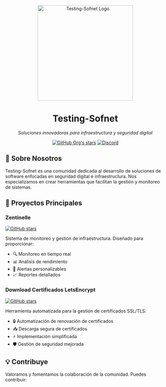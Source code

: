 <div align="center">
  <img src="[URL-del-logo]" alt="Testing-Sofnet Logo" width="300"/>
  
  # Testing-Sofnet
  
  *Soluciones innovadoras para infraestructura y seguridad digital*

  [![GitHub Org's stars](https://img.shields.io/github/stars/Testing-Sofnet?style=social)](https://github.com/Testing-Sofnet)
  [![Discord](https://img.shields.io/badge/Discord-Únete_a_la_comunidad-7289DA?style=flat&logo=discord)](https://discord.gg/tucomunidad)
</div>

## 🚀 Sobre Nosotros

Testing-Sofnet es una comunidad dedicada al desarrollo de soluciones de software enfocadas en seguridad digital e infraestructura. Nos especializamos en crear herramientas que facilitan la gestión y monitoreo de sistemas.

## 📌 Proyectos Principales

### Zentinelle
[![GitHub stars](https://img.shields.io/github/stars/Testing-Sofnet/zentinelle?style=social)](https://github.com/Testing-Sofnet/zentinelle)

Sistema de monitoreo y gestión de infraestructura. Diseñado para proporcionar:
- 🔍 Monitoreo en tiempo real
- 📊 Análisis de rendimiento
- 🔔 Alertas personalizables
- 📈 Reportes detallados

### Download Certificados LetsEncrypt
[![GitHub stars](https://img.shields.io/github/stars/Testing-Sofnet/download_certificados_LetsEncrypt?style=social)](https://github.com/Testing-Sofnet/download_certificados_LetsEncrypt)

Herramienta automatizada para la gestión de certificados SSL/TLS:
- 🔒 Automatización de renovación de certificados
- 📥 Descarga segura de certificados
- ⚡ Implementación simplificada
- 🛡️ Gestión de seguridad mejorada

## 💡 Contribuye

Valoramos y fomentamos la colaboración de la comunidad. Puedes contribuir:
